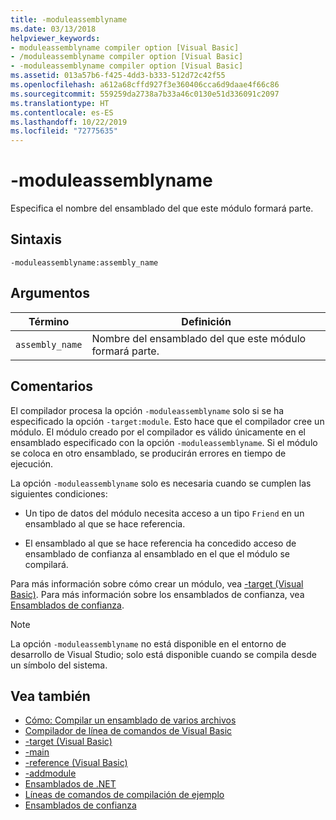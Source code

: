 ```yaml
---
title: -moduleassemblyname
ms.date: 03/13/2018
helpviewer_keywords:
- moduleassemblyname compiler option [Visual Basic]
- /moduleassemblyname compiler option [Visual Basic]
- -moduleassemblyname compiler option [Visual Basic]
ms.assetid: 013a57b6-f425-4dd3-b333-512d72c42f55
ms.openlocfilehash: a612a68cffd927f3e360406cca6d9daae4f66c86
ms.sourcegitcommit: 559259da2738a7b33a46c0130e51d336091c2097
ms.translationtype: HT
ms.contentlocale: es-ES
ms.lasthandoff: 10/22/2019
ms.locfileid: "72775635"
---
```

# <a name="-moduleassemblyname"></a>-moduleassemblyname
Especifica el nombre del ensamblado del que este módulo formará parte.  
  
## <a name="syntax"></a>Sintaxis  
  
```console  
-moduleassemblyname:assembly_name  
```  
  
## <a name="arguments"></a>Argumentos  
  
|Término|Definición|  
|---|---|  
|`assembly_name`|Nombre del ensamblado del que este módulo formará parte.|  
  
## <a name="remarks"></a>Comentarios  
 El compilador procesa la opción `-moduleassemblyname` solo si se ha especificado la opción `-target:module`. Esto hace que el compilador cree un módulo. El módulo creado por el compilador es válido únicamente en el ensamblado especificado con la opción `-moduleassemblyname`. Si el módulo se coloca en otro ensamblado, se producirán errores en tiempo de ejecución.  
  
 La opción `-moduleassemblyname` solo es necesaria cuando se cumplen las siguientes condiciones:  
  
- Un tipo de datos del módulo necesita acceso a un tipo `Friend` en un ensamblado al que se hace referencia.  
  
- El ensamblado al que se hace referencia ha concedido acceso de ensamblado de confianza al ensamblado en el que el módulo se compilará.  
  
 Para más información sobre cómo crear un módulo, vea [-target (Visual Basic)](../../../visual-basic/reference/command-line-compiler/target.md). Para más información sobre los ensamblados de confianza, vea [Ensamblados de confianza](../../../standard/assembly/friend.md).  
  
> [!NOTE]
> La opción `-moduleassemblyname` no está disponible en el entorno de desarrollo de Visual Studio; solo está disponible cuando se compila desde un símbolo del sistema.  
  
## <a name="see-also"></a>Vea también

- [Cómo: Compilar un ensamblado de varios archivos](../../../framework/app-domains/build-multifile-assembly.md)
- [Compilador de línea de comandos de Visual Basic](../../../visual-basic/reference/command-line-compiler/index.md)
- [-target (Visual Basic)](../../../visual-basic/reference/command-line-compiler/target.md)
- [-main](../../../visual-basic/reference/command-line-compiler/main.md)
- [-reference (Visual Basic)](../../../visual-basic/reference/command-line-compiler/reference.md)
- [-addmodule](../../../visual-basic/reference/command-line-compiler/addmodule.md)
- [Ensamblados de .NET](../../../standard/assembly/index.md)
- [Líneas de comandos de compilación de ejemplo](../../../visual-basic/reference/command-line-compiler/sample-compilation-command-lines.md)
- [Ensamblados de confianza](../../../standard/assembly/friend.md)
